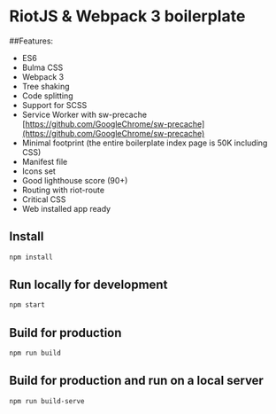 # RiotJS & Webpack 3 boilerplate

##Features:
 - ES6
 - Bulma CSS
 - Webpack 3
 - Tree shaking
 - Code splitting
 - Support for SCSS
 - Service Worker with sw-precache [https://github.com/GoogleChrome/sw-precache](https://github.com/GoogleChrome/sw-precache)
 - Minimal footprint (the entire boilerplate index page is 50K including CSS)
 - Manifest file
 - Icons set
 - Good lighthouse score (90+)
 - Routing with riot-route
 - Critical CSS
 - Web installed app ready

## Install

```bash
npm install
```

## Run locally for development

```bash
npm start
```

## Build for production

```bash
npm run build
```

## Build for production and run on a local server

```bash
npm run build-serve
```